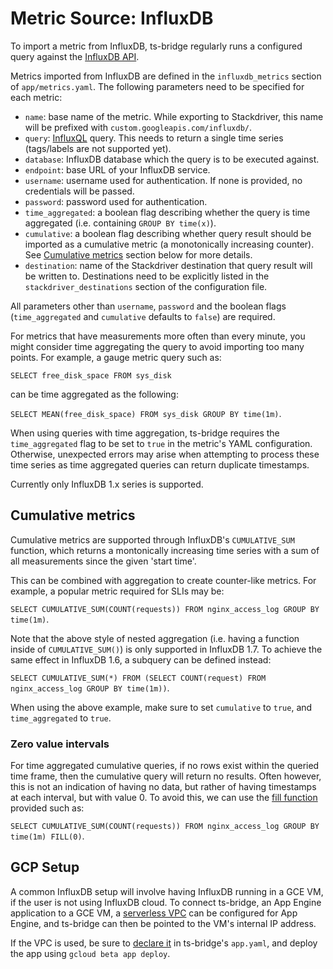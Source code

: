 # Metric Source: InfluxDB

To import a metric from InfluxDB, ts-bridge regularly runs a configured query
against the [InfluxDB API](https://docs.influxdata.com/influxdb/v1.7/tools/api/).

Metrics imported from InfluxDB are defined in the `influxdb_metrics` section of
`app/metrics.yaml`. The following parameters need to be specified for each
metric:

*   `name`: base name of the metric. While exporting to Stackdriver, this name
    will be prefixed with `custom.googleapis.com/influxdb/`.
*   `query`: [InfluxQL](https://docs.influxdata.com/influxdb/v1.7/query_language/)
    query. This needs to return a single time series (tags/labels are not
    supported yet).
*   `database`: InfluxDB database which the query is to be executed against.
*   `endpoint`: base URL of your InfluxDB service.
*   `username`: username used for authentication. If none is provided,
    no credentials will be passed.
*   `password`: password used for authentication.
*   `time_aggregated`: a boolean flag describing whether the query is
    time aggregated (i.e. containing `GROUP BY time(x)`).
*   `cumulative`: a boolean flag describing whether query result should be
    imported as a cumulative metric (a monotonically increasing counter). See
    [Cumulative metrics](#cumulative-metrics) section below for more details.
*   `destination`: name of the Stackdriver destination that query result will be
    written to. Destinations need to be explicitly listed in the
    `stackdriver_destinations` section of the configuration file.

All parameters other than `username`, `password` and the boolean flags
(`time_aggregated` and `cumulative` defaults to `false`) are required.

For metrics that have measurements more often than every minute, you might
consider time aggregating the query to avoid importing too many points. For
example, a gauge metric query such as:

`SELECT free_disk_space FROM sys_disk`

can be time aggregated as the following:

`SELECT MEAN(free_disk_space) FROM sys_disk GROUP BY time(1m)`.

When using queries with time aggregation, ts-bridge requires the
`time_aggregated` flag to be set to `true` in the metric's YAML configuration.
Otherwise, unexpected errors may arise when attempting to process these time
series as time aggregated queries can return duplicate timestamps.

Currently only InfluxDB 1.x series is supported.

## Cumulative metrics

Cumulative metrics are supported through InfluxDB's `CUMULATIVE_SUM` function,
which returns a montonically increasing time series with a sum of all
measurements since the given 'start time'.

This can be combined with aggregation to create counter-like metrics. For
example, a popular metric required for SLIs may be:

`SELECT CUMULATIVE_SUM(COUNT(requests)) FROM nginx_access_log GROUP BY time(1m)`.

Note that the above style of nested aggregation (i.e. having a function inside
of `CUMULATIVE_SUM()`) is only supported in InfluxDB 1.7. To achieve the same
effect in InfluxDB 1.6, a subquery can be defined instead:

`SELECT CUMULATIVE_SUM(*) FROM (SELECT COUNT(request) FROM nginx_access_log
GROUP BY time(1m))`.

When using the above example, make sure to set `cumulative` to `true`, and
`time_aggregated` to `true`.

### Zero value intervals

For time aggregated cumulative queries, if no rows exist within the queried
time frame, then the cumulative query will return no results. Often however,
this is not an indication of having no data, but rather of having timestamps
at each interval, but with value 0. To avoid this, we can use the
[fill function](https://docs.influxdata.com/influxdb/v1.6/query_language/data_exploration/#group-by-time-intervals-and-fill)
provided such as:

`SELECT CUMULATIVE_SUM(COUNT(requests)) FROM nginx_access_log GROUP BY time(1m)
FILL(0)`.

## GCP Setup

A common InfluxDB setup will involve having InfluxDB running in a GCE VM, if
the user is not using InfluxDB cloud. To connect ts-bridge, an App Engine
application to a GCE VM, a
[serverless VPC](https://cloud.google.com/vpc/docs/configure-serverless-vpc-access)
can be configured for App Engine, and ts-bridge can then be pointed to the VM's
internal IP address.

If the VPC is used, be sure to
[declare it](https://cloud.google.com/appengine/docs/standard/go111/connecting-vpc)
in ts-bridge's `app.yaml`, and deploy the app using `gcloud beta app deploy`.
